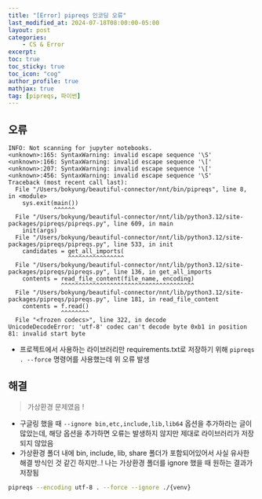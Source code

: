 ```yaml
---
title: "[Error] pipreqs 인코딩 오류"
last_modified_at: 2024-07-18T08:00:00-05:00
layout: post
categories:
    - CS & Error
excerpt: 
toc: true
toc_sticky: true
toc_icon: "cog"
author_profile: true
mathjax: true
tag: [pipreqs, 파이썬]
---
```


## 오류

```
INFO: Not scanning for jupyter notebooks.
<unknown>:165: SyntaxWarning: invalid escape sequence '\S'
<unknown>:166: SyntaxWarning: invalid escape sequence '\['
<unknown>:207: SyntaxWarning: invalid escape sequence '\['
<unknown>:456: SyntaxWarning: invalid escape sequence '\S'
Traceback (most recent call last):
  File "/Users/bokyung/beautiful-connector/nnt/bin/pipreqs", line 8, in <module>
    sys.exit(main())
             ^^^^^^
  File "/Users/bokyung/beautiful-connector/nnt/lib/python3.12/site-packages/pipreqs/pipreqs.py", line 609, in main
    init(args)
  File "/Users/bokyung/beautiful-connector/nnt/lib/python3.12/site-packages/pipreqs/pipreqs.py", line 533, in init
    candidates = get_all_imports(
                 ^^^^^^^^^^^^^^^^
  File "/Users/bokyung/beautiful-connector/nnt/lib/python3.12/site-packages/pipreqs/pipreqs.py", line 136, in get_all_imports
    contents = read_file_content(file_name, encoding)
               ^^^^^^^^^^^^^^^^^^^^^^^^^^^^^^^^^^^^^^
  File "/Users/bokyung/beautiful-connector/nnt/lib/python3.12/site-packages/pipreqs/pipreqs.py", line 181, in read_file_content
    contents = f.read()
               ^^^^^^^^
  File "<frozen codecs>", line 322, in decode
UnicodeDecodeError: 'utf-8' codec can't decode byte 0xb1 in position 81: invalid start byte
```

- 프로젝트에서 사용하는 라이브러리만 requirements.txt로 저장하기 위해 `pipreqs . --force` 명령어를 사용했는데 위 오류 발생

## 해결

> 가상환경 문제였음 !

- 구글링 했을 때 `--ignore bin,etc,include,lib,lib64` 옵션을 추가하라는 글이 많았는데, 해당 옵션을 추가하면 오류는 발생하지 않지만 제대로 라이브러리가 저장되지 않았음
- 가상환경 폴더 내에 bin, include, lib, share 폴더가 포함되어있어서 사실 유사한 해결 방식인 것 같긴 하지만..! 나는 가상환경 폴더를 ignore 했을 때 원하는 결과가 저장됨

```bash
pipreqs --encoding utf-8 . --force --ignore ./{venv}
```